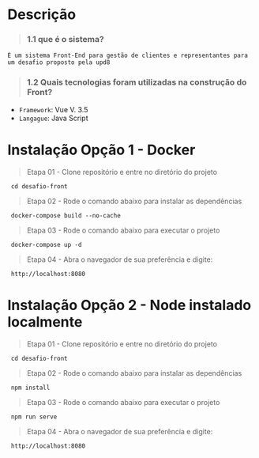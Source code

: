 # Descrição

   > ### 1.1 que é o sistema?
    É um sistema Front-End para gestão de clientes e representantes para um desafio proposto pela upd8
    

   > ### 1.2 Quais tecnologias foram utilizadas na construção do Front?
   - `Framework`: Vue V. 3.5
   - `Langague`: Java Script

# Instalação Opção 1 - Docker

>    Etapa 01 - Clone repositório e entre no diretório do projeto
    
     cd desafio-front
    
>    Etapa 02 - Rode o comando abaixo para instalar as dependências
    
     docker-compose build --no-cache
    
>    Etapa 03 - Rode o comando abaixo para executar o projeto
    
     docker-compose up -d

>    Etapa 04 - Abra o navegador de sua preferência e digite:
    
     http://localhost:8080


# Instalação Opção 2 - Node instalado localmente

>    Etapa 01 - Clone repositório e entre no diretório do projeto
    
     cd desafio-front
    
>    Etapa 02 - Rode o comando abaixo para instalar as dependências
    
     npm install
    
>    Etapa 03 - Rode o comando abaixo para executar o projeto
    
     npm run serve

>    Etapa 04 - Abra o navegador de sua preferência e digite:
    
     http://localhost:8080